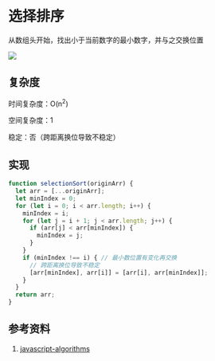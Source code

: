 # 选择排序

从数组头开始，找出小于当前数字的最小数字，并与之交换位置

![](https://camo.githubusercontent.com/adfa2cdcc3825092dc405aadd87453571d6e0dc4/68747470733a2f2f75706c6f61642e77696b696d656469612e6f72672f77696b6970656469612f636f6d6d6f6e732f392f39342f53656c656374696f6e2d536f72742d416e696d6174696f6e2e676966)



## 复杂度

时间复杂度：O(n<sup>2</sup>)

空间复杂度：1

稳定：否（跨距离换位导致不稳定）



## 实现

```js
function selectionSort(originArr) {
  let arr = [...originArr];
  let minIndex = 0;
  for (let i = 0; i < arr.length; i++) {
    minIndex = i;
    for (let j = i + 1; j < arr.length; j++) {
      if (arr[j] < arr[minIndex]) {
        minIndex = j;
      }
    }
    if (minIndex !== i) { // 最小数位置有变化再交换
      // 跨距离换位导致不稳定
      [arr[minIndex], arr[i]] = [arr[i], arr[minIndex]]; 
    }
  }
  return arr;
}

```



## 参考资料

1. [javascript-algorithms](https://github.com/trekhleb/javascript-algorithms/tree/master/src/algorithms/sorting/selection-sort)